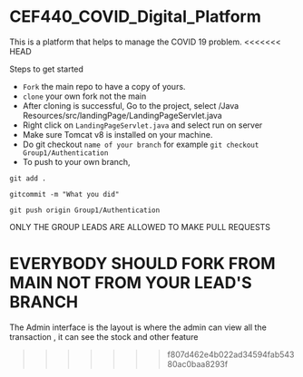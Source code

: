 # CEF440_COVID_Digital_Platform
This is a platform that helps to manage the COVID 19 problem.
<<<<<<< HEAD

Steps to get started
* `Fork` the main repo to have a copy of yours.
* `clone` your own fork not the main
* After cloning is successful, Go to the project, select /Java Resources/src/landingPage/LandingPageServlet.java
* Right click on `LandingPageServlet.java` and select run on server     
* Make sure Tomcat v8 is installed on your machine.
* Do git checkout `name of your branch` for example `git checkout Group1/Authentication`
* To push to your own branch, 

`git add .`

`gitcommit -m "What you did"`

`git push origin Group1/Authentication`

ONLY THE GROUP LEADS ARE ALLOWED TO MAKE PULL REQUESTS

EVERYBODY SHOULD FORK FROM MAIN NOT FROM YOUR LEAD'S BRANCH
=======
The Admin interface is the layout is where the admin can view all the transaction , it can see the stock and other feature 
>>>>>>> f807d462e4b022ad34594fab54380ac0baa8293f
